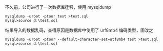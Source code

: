 不久前，公司进行了一次数据库迁移，使用 mysqldump

```
mysqldump -uroot -ptoor test >test.sql
mysql>source d:\test.sql
```

结果导入的数据乱码，查得原因是数据库中使用了 urf8mb4 编码类型，固改之

```
mysqldump -uroot -ptoor --default-character-set=utf8mb4 test >test.sql
mysql>source d:\test.sql
```
